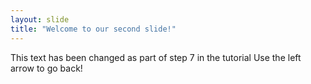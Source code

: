 ```yaml
---
layout: slide
title: "Welcome to our second slide!"
---
```

This text has been changed as part of step 7 in the tutorial
Use the left arrow to go back!
